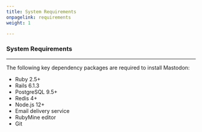 ```yaml
---
title: System Requirements
onpagelink: requirements
weight: 1

---
```



### System Requirements
-------------------

The following key dependency packages are required to install Mastodon:

*   Ruby 2.5+
*   Rails 6.1.3
*   PostgreSQL 9.5+
*   Redis 4+
*   Node.js 12+
*   Email delivery service
*   RubyMine editor
*   Git
